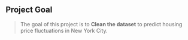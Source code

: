 ## Project Goal
> The goal of this project is to **Clean the dataset** to predict housing price fluctuations in New York City.      
   
    
   
   
   
 
   
 
